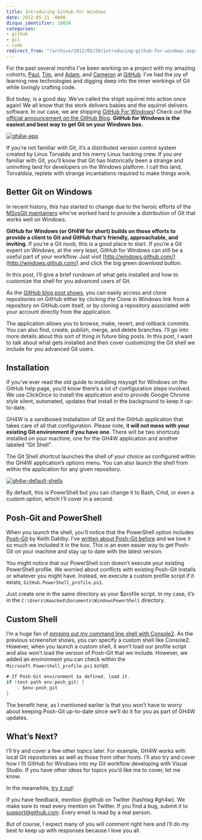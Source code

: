 ```yaml
---
title: Introducing GitHub For Windows
date: 2012-05-21 -0800
disqus_identifier: 18858
categories:
- github
- git
- code
redirect_from: "/archive/2012/05/20/introducing-github-for-windows.aspx/"
---
```


For the past several months I’ve been working on a project with my
amazing cohorts, [Paul](http://blog.paulbetts.org/ "Paul Betts's Blog"),
[Tim](http://timclem.wordpress.com/ "Tim Clem's Blog"), and
[Adam](https://twitter.com/aroben "Adam on Twitter"), and
[Cameron](http://www.cameronmcefee.com/blog/ "Cameron Mcefee's Blog") at
[GitHub](http://github.com/ "GitHub.com website"). I’ve had the joy of
learning new technologies and digging deep into the inner workings of
Git while lovingly crafting code.

But today, is a good day. We’ve called the shipit squirrel into action
once again! We all know that the stork delivers babies and the squirrel
delivers software. In our case, we are shipping [GitHub For
Windows](http://windows.github.com/ "GitHub For Windows Website")! Check
out the [official announcement on the GitHub
Blog](https://github.com/blog/1127-github-for-windows "GitHub For Windows Blog Post").
**GitHub for Windows is the easiest and best way to get Git on your
Windows box.**

[![gh4w-app](https://haacked.com/images/haacked_com/WindowsLiveWriter/Introducing-GitHub-For-Windows_1293C/gh4w-app_thumb.png "gh4w-app")](https://haacked.com/images/haacked_com/WindowsLiveWriter/Introducing-GitHub-For-Windows_1293C/gh4w-app_2.png)

If you’re not familiar with Git, it’s a distributed version control
system created by Linus Torvalds and his merry Linux hacking crew. If
you *are* familiar with Git, you’ll know that Git has historically been
a strange and uninviting land for developers on the Windows platform. I
call this land, Torvaldsia, replete with strange incantations required
to make things work.

Better Git on Windows
---------------------

In recent history, this has started to change due to the heroic efforts
of the [MSysGit
maintainers](http://msysgit.github.com/ "MSysGit maintainers.") who’ve
worked hard to provide a distribution of Git that works well on Windows.

**GitHub for Windows (or GH4W for short) builds on those efforts to
provide a client to Git and GitHub that’s friendly, approachable, and
inviting**. If you’re a Git noob, this is a good place to start. If
you’re a Git expert on Windows, at the very least, GitHub for Windows
can still be a useful part of your workflow. Just visit
[http://windows.github.com/](http://windows.github.com/) and click the
big green *download* button.

In this post, I’ll give a brief rundown of what gets installed and how
to customize the shell for you advanced users of Git.

As the [GitHub blog post
shows](https://github.com/blog/1127-github-for-windows "GitHub Blog post about GH4W"),
you can easily access and clone repositories on GitHub either by
clicking the Clone in Windows link from a repository on GitHub.com
itself, or by cloning a repository associated with your account directly
from the application.

The application allows you to browse, make, revert, and rollback
commits. You can also find, create, publish, merge, and delete branches.
I’ll go into more details about this sort of thing in future blog posts.
In this post, I want to talk about what gets installed and then cover
customizing the Git shell we include for you advanced Git users.

Installation
------------

If you’ve ever read the old guide to installing msysgit for Windows on
the GitHub help page, you’d know there’s a lot of configuration steps
involved. We use ClickOnce to install the application and to provide
Google Chrome style silent, automated, updates that install in the
background to keep it up-to-date.

GH4W is a sandboxed installation of Git and the GitHub application that
takes care of all that configuration. Please note, i**t will not mess
with your existing Git environment if you have one**. There will be two
shortcuts installed on your machine, one for the GH4W application and
another labeled “Git Shell”.

The Git Shell shortcut launches the shell of your choice as configured
within the GH4W application’s options menu. You can also launch the
shell from within the application for any given repository.

[![gh4w-default-shells](https://haacked.com/images/haacked_com/WindowsLiveWriter/Introducing-GitHub-For-Windows_1293C/gh4w-default-shells_thumb.png "gh4w-default-shells")](https://haacked.com/images/haacked_com/WindowsLiveWriter/Introducing-GitHub-For-Windows_1293C/gh4w-default-shells_2.png)

By default, this is PowerShell but you can change it to Bash, Cmd, or
even a custom option, which I’ll cover in a second.

Posh-Git and PowerShell
-----------------------

When you launch the shell, you’ll notice that the PowerShell option
includes [Posh-Git](https://github.com/dahlbyk/posh-git "Posh-Git") by
Keith Dahlby. I’ve [written about Posh-Git
before](https://haacked.com/archive/2011/12/13/better-git-with-powershell.aspx "Posh-Git")
and we love it so much we included it in the box. This is an even easier
way to get Posh-Git on your machine and stay up to date with the latest
version.

You might notice that our PowerShell icon doesn’t execute your existing
PowerShell profile. We worried about conflicts with existing Posh-Git
installs or whatever you might have. Instead, we execute a custom
profile script if it exists, `GitHub.PowerShell_profile.ps1`.

Just create one in the same directory as your \$profile script. In my
case, it’s in the `C:\Users\Haacked\Documents\WindowsPowerShell`
directory.

Custom Shell
------------

I’m a huge fan of [pimping out my command line shell with
Console2](http://www.hanselman.com/blog/Console2ABetterWindowsCommandPrompt.aspx "Console2").
As the previous screenshot shows, you can specify a custom shell like
Console2. However, when you launch a custom shell, it won’t load our
profile script and also won’t load the version of Posh-Git that we
include. However, we added an environment you can check within the
`Microsoft.Powershell_profile.ps1` script.

```csharp
# If Posh-Git environment is defined, load it.
if (test-path env:posh_git) {
    . $env:posh_git
}
```

The benefit here, as I mentioned earlier is that you won’t have to worry
about keeping Posh-Git up-to-date since we’ll do it for you as part of
GH4W updates.

What’s Next?
------------

I’ll try and cover a few other topics later. For example, GH4W works
with local Git repositories as well as those from other hosts. I’ll also
try and cover how I fit GitHub for Windows into my Git workflow
developing with Visual Studio. If you have other ideas for topics you’d
like me to cover, let me know.

In the meanwhile, [try it
out](http://windows.github.com/ "GitHub for Windows")!

If you have feedback, mention @github on Twitter (hashtag \#gh4w). We
make sure to read every mention on Twitter. If you find a bug, submit it
to [support@github.com](mailto:support@github.com). Every email is read
by a real person.

But of course, I expect many of you will comment right here and I’ll do
my best to keep up with responses because I love you all.

